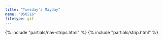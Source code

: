 ```yaml
---
title: "Tuesday's Mayday"
name: "050516"
filetype: gif
---
```


{% include "partials/nav-strips.html" %}
{% include "partials/strip.html" %}